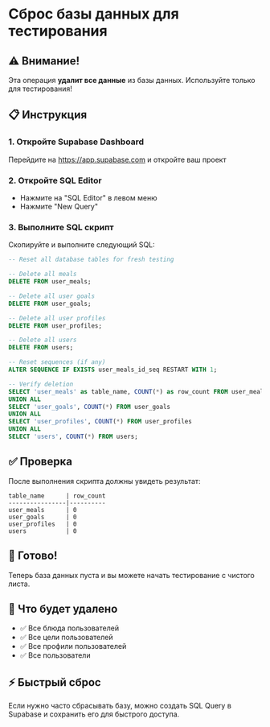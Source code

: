# Сброс базы данных для тестирования

## ⚠️ Внимание!
Эта операция **удалит все данные** из базы данных. Используйте только для тестирования!

## 📋 Инструкция

### 1. Откройте Supabase Dashboard
Перейдите на https://app.supabase.com и откройте ваш проект

### 2. Откройте SQL Editor
- Нажмите на "SQL Editor" в левом меню
- Нажмите "New Query"

### 3. Выполните SQL скрипт

Скопируйте и выполните следующий SQL:

```sql
-- Reset all database tables for fresh testing

-- Delete all meals
DELETE FROM user_meals;

-- Delete all user goals
DELETE FROM user_goals;

-- Delete all user profiles
DELETE FROM user_profiles;

-- Delete all users
DELETE FROM users;

-- Reset sequences (if any)
ALTER SEQUENCE IF EXISTS user_meals_id_seq RESTART WITH 1;

-- Verify deletion
SELECT 'user_meals' as table_name, COUNT(*) as row_count FROM user_meals
UNION ALL
SELECT 'user_goals', COUNT(*) FROM user_goals
UNION ALL
SELECT 'user_profiles', COUNT(*) FROM user_profiles
UNION ALL
SELECT 'users', COUNT(*) FROM users;
```

## ✅ Проверка

После выполнения скрипта должны увидеть результат:
```
table_name      | row_count
----------------|----------
user_meals      | 0
user_goals      | 0
user_profiles   | 0
users           | 0
```

## 🚀 Готово!

Теперь база данных пуста и вы можете начать тестирование с чистого листа.

## 📝 Что будет удалено

- ✅ Все блюда пользователей
- ✅ Все цели пользователей
- ✅ Все профили пользователей
- ✅ Все пользователи

## ⚡ Быстрый сброс

Если нужно часто сбрасывать базу, можно создать SQL Query в Supabase и сохранить его для быстрого доступа.

